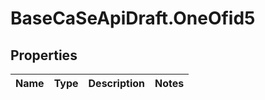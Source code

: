# BaseCaSeApiDraft.OneOfid5

## Properties
Name | Type | Description | Notes
------------ | ------------- | ------------- | -------------
